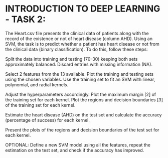# INTRODUCTION TO DEEP LEARNING - TASK 2:

The Heart.csv file presents the clinical data of patients along with the
record of the existence or not of heart disease (column AHD). Using an SVM,
the task is to predict whether a patient has heart disease or not from the
clinical data (binary classification). To do this, follow these steps:

Split the data into training and testing (70-30) keeping both sets approximately
balanced. Discard entries with missing information (NA).

Select 2 features from the 13 available.
Plot the training and testing sets using the chosen variables.
Use the training set to fit an SVM with linear, polynomial, and radial kernels.

Adjust the hyperparameters accordingly.
Plot the maximum margin [2] of the training set for each kernel.
Plot the regions and decision boundaries [3] of the training set for each kernel.

Estimate the heart disease (AHD) on the test set and calculate the accuracy
(percentage of success) for each kernel.

Present the plots of the regions and decision boundaries of the test set for
each kernel.

OPTIONAL: Define a new SVM model using all the features, repeat the estimation
on the test set, and check if the accuracy has improved.
